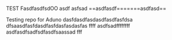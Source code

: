 TEST FasdfasdfsdOO asdf asfsad 
==asdfasdf=======asdfasd==

Testing repo for Aduno
dasfdasdfasdasdfasdfasfdsa
dfsaasdfasfdasdfasfdasfasdasfas
ffff
asdfsadffffffff
asdfasdfsadfsdfasdfsaassad
fff
